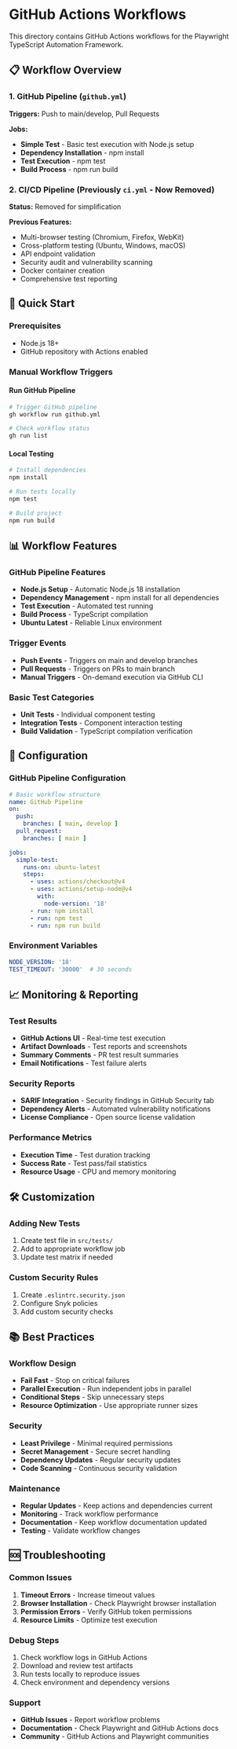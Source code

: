 # GitHub Actions Workflows

This directory contains GitHub Actions workflows for the Playwright TypeScript Automation Framework.

## 📋 Workflow Overview

### 1. **GitHub Pipeline** (`github.yml`)
**Triggers:** Push to main/develop, Pull Requests

**Jobs:**
- **Simple Test** - Basic test execution with Node.js setup
- **Dependency Installation** - npm install
- **Test Execution** - npm test
- **Build Process** - npm run build

### 2. **CI/CD Pipeline** (Previously `ci.yml` - Now Removed)
**Status:** Removed for simplification

**Previous Features:**
- Multi-browser testing (Chromium, Firefox, WebKit)
- Cross-platform testing (Ubuntu, Windows, macOS)
- API endpoint validation
- Security audit and vulnerability scanning
- Docker container creation
- Comprehensive test reporting

## 🚀 Quick Start

### Prerequisites
- Node.js 18+
- GitHub repository with Actions enabled

### Manual Workflow Triggers

#### Run GitHub Pipeline
```bash
# Trigger GitHub pipeline
gh workflow run github.yml

# Check workflow status
gh run list
```

#### Local Testing
```bash
# Install dependencies
npm install

# Run tests locally
npm test

# Build project
npm run build
```

## 📊 Workflow Features

### GitHub Pipeline Features
- **Node.js Setup** - Automatic Node.js 18 installation
- **Dependency Management** - npm install for all dependencies
- **Test Execution** - Automated test running
- **Build Process** - TypeScript compilation
- **Ubuntu Latest** - Reliable Linux environment

### Trigger Events
- **Push Events** - Triggers on main and develop branches
- **Pull Requests** - Triggers on PRs to main branch
- **Manual Triggers** - On-demand execution via GitHub CLI

### Basic Test Categories
- **Unit Tests** - Individual component testing
- **Integration Tests** - Component interaction testing
- **Build Validation** - TypeScript compilation verification

## 🔧 Configuration

### GitHub Pipeline Configuration
```yaml
# Basic workflow structure
name: GitHub Pipeline
on:
  push:
    branches: [ main, develop ]
  pull_request:
    branches: [ main ]

jobs:
  simple-test:
    runs-on: ubuntu-latest
    steps:
      - uses: actions/checkout@v4
      - uses: actions/setup-node@v4
        with:
          node-version: '18'
      - run: npm install
      - run: npm test
      - run: npm run build
```

### Environment Variables
```yaml
NODE_VERSION: '18'
TEST_TIMEOUT: '30000'  # 30 seconds
```

## 📈 Monitoring & Reporting

### Test Results
- **GitHub Actions UI** - Real-time test execution
- **Artifact Downloads** - Test reports and screenshots
- **Summary Comments** - PR test result summaries
- **Email Notifications** - Test failure alerts

### Security Reports
- **SARIF Integration** - Security findings in GitHub Security tab
- **Dependency Alerts** - Automated vulnerability notifications
- **License Compliance** - Open source license validation

### Performance Metrics
- **Execution Time** - Test duration tracking
- **Success Rate** - Test pass/fail statistics
- **Resource Usage** - CPU and memory monitoring

## 🛠️ Customization

### Adding New Tests
1. Create test file in `src/tests/`
2. Add to appropriate workflow job
3. Update test matrix if needed


### Custom Security Rules
1. Create `.eslintrc.security.json`
2. Configure Snyk policies
3. Add custom security checks

## 📚 Best Practices

### Workflow Design
- **Fail Fast** - Stop on critical failures
- **Parallel Execution** - Run independent jobs in parallel
- **Conditional Steps** - Skip unnecessary steps
- **Resource Optimization** - Use appropriate runner sizes

### Security
- **Least Privilege** - Minimal required permissions
- **Secret Management** - Secure secret handling
- **Dependency Updates** - Regular security updates
- **Code Scanning** - Continuous security validation

### Maintenance
- **Regular Updates** - Keep actions and dependencies current
- **Monitoring** - Track workflow performance
- **Documentation** - Keep workflow documentation updated
- **Testing** - Validate workflow changes

## 🆘 Troubleshooting

### Common Issues
1. **Timeout Errors** - Increase timeout values
2. **Browser Installation** - Check Playwright browser installation
3. **Permission Errors** - Verify GitHub token permissions
4. **Resource Limits** - Optimize test execution

### Debug Steps
1. Check workflow logs in GitHub Actions
2. Download and review test artifacts
3. Run tests locally to reproduce issues
4. Check environment and dependency versions

### Support
- **GitHub Issues** - Report workflow problems
- **Documentation** - Check Playwright and GitHub Actions docs
- **Community** - GitHub Actions and Playwright communities
